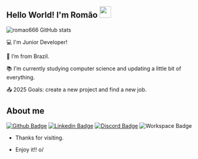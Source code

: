 ## Hello World! I'm Romão             <img src=https://github.com/TheDudeThatCode/TheDudeThatCode/blob/master/Assets/Developer.gif width="30">

 ![romao666 GitHub stats](https://github-readme-stats.vercel.app/api?username=romao666&theme=github_dark&show_icons=true)


:computer: I'm Junior Developer!

:house_with_garden: I’m from Brazil.

:books: I'm currently studying computer science and updating a little bit of everything.

:outbox_tray: 2025 Goals: create a new project and find a new job.

 

## About me

[![Github Badge](https://img.shields.io/badge/-Github-000?style=flat-square&logo=Github&logoColor=white&link=LINK_GIT)](https://github.com/romao666) [![Linkedin Badge](https://img.shields.io/badge/LinkedIn-0077B5?style=for-the-badge&logo=linkedin&logoColor=white)](https://www.linkedin.com/in/joão-romão-2238321b9/) [![Discord Badge](https://img.shields.io/badge/Discord-5865F2?style=for-the-badge&logo=discord&logoColor=white)](https://discord.gg/CXZ6uZNJ) ![Workspace Badge](https://img.shields.io/badge/acer%20Aspire%205-83B81A?style=for-the-badge&logo=acer&logoColor=white)

- Thanks for visiting.

- Enjoy it!! o/
